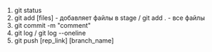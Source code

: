1. git status
2. git add [files] - добавляет файлы в stage / git add . - все файлы
3. git commit -m "comment"
4. git log / git log --oneline
5. git push [rep_link] [branch_name]

